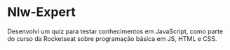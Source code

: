 # Nlw-Expert
Desenvolvi um quiz para testar conhecimentos em JavaScript, como parte do curso da Rocketseat sobre programação básica em JS, HTML e CSS.

